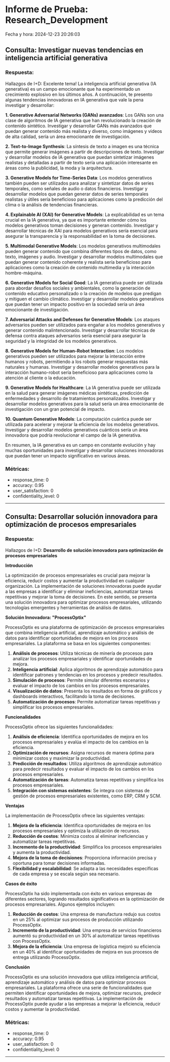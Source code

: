 # Informe de Prueba: Research_Development

Fecha y hora: 2024-12-23 20:26:03

## Consulta: Investigar nuevas tendencias en inteligencia artificial generativa

### Respuesta:
Hallazgos de I+D: Excelente tema! La inteligencia artificial generativa (IA generativa) es un campo emocionante que ha experimentado un crecimiento explosivo en los últimos años. A continuación, te presento algunas tendencias innovadoras en IA generativa que vale la pena investigar y desarrollar:

**1. Generative Adversarial Networks (GANs) avanzados**:
Los GANs son una clase de algoritmos de IA generativa que han revolucionado la creación de contenido sintético. Investigar y desarrollar GANs más avanzados que puedan generar contenido más realista y diverso, como imágenes y videos de alta calidad, sería un área emocionante de investigación.

**2. Text-to-Image Synthesis**:
La síntesis de texto a imagen es una técnica que permite generar imágenes a partir de descripciones de texto. Investigar y desarrollar modelos de IA generativa que puedan sintetizar imágenes realistas y detalladas a partir de texto sería una aplicación interesante en áreas como la publicidad, la moda y la arquitectura.

**3. Generative Models for Time-Series Data**:
Los modelos generativos también pueden ser utilizados para analizar y sintetizar datos de series temporales, como señales de audio o datos financieros. Investigar y desarrollar modelos que puedan generar datos de series temporales realistas y útiles sería beneficioso para aplicaciones como la predicción del clima o la análisis de tendencias financieras.

**4. Explainable AI (XAI) for Generative Models**:
La explicabilidad es un tema crucial en la IA generativa, ya que es importante entender cómo los modelos generativos toman decisiones y generan contenido. Investigar y desarrollar técnicas de XAI para modelos generativos sería esencial para asegurar la transparencia y la responsabilidad en la toma de decisiones.

**5. Multimodal Generative Models**:
Los modelos generativos multimodales pueden generar contenido que combina diferentes tipos de datos, como texto, imágenes y audio. Investigar y desarrollar modelos multimodales que puedan generar contenido coherente y realista sería beneficioso para aplicaciones como la creación de contenido multimedia y la interacción hombre-máquina.

**6. Generative Models for Social Good**:
La IA generativa puede ser utilizada para abordar desafíos sociales y ambientales, como la generación de contenido educativo personalizado o la creación de modelos que predigan y mitiguen el cambio climático. Investigar y desarrollar modelos generativos que puedan tener un impacto positivo en la sociedad sería un área emocionante de investigación.

**7. Adversarial Attacks and Defenses for Generative Models**:
Los ataques adversarios pueden ser utilizados para engañar a los modelos generativos y generar contenido malintencionado. Investigar y desarrollar técnicas de defensa contra ataques adversarios sería esencial para asegurar la seguridad y la integridad de los modelos generativos.

**8. Generative Models for Human-Robot Interaction**:
Los modelos generativos pueden ser utilizados para mejorar la interacción entre humanos y robots, permitiendo a los robots generar respuestas más naturales y humanas. Investigar y desarrollar modelos generativos para la interacción humano-robot sería beneficioso para aplicaciones como la atención al cliente o la educación.

**9. Generative Models for Healthcare**:
La IA generativa puede ser utilizada en la salud para generar imágenes médicas sintéticas, predicción de enfermedades y desarrollo de tratamientos personalizados. Investigar y desarrollar modelos generativos para la salud sería un área emocionante de investigación con un gran potencial de impacto.

**10. Quantum Generative Models**:
La computación cuántica puede ser utilizada para acelerar y mejorar la eficiencia de los modelos generativos. Investigar y desarrollar modelos generativos cuánticos sería un área innovadora que podría revolucionar el campo de la IA generativa.

En resumen, la IA generativa es un campo en constante evolución y hay muchas oportunidades para investigar y desarrollar soluciones innovadoras que puedan tener un impacto significativo en various áreas.

### Métricas:
- response_time: 0
- accuracy: 0.95
- user_satisfaction: 0
- confidentiality_level: 0

---

## Consulta: Desarrollar solución innovadora para optimización de procesos empresariales

### Respuesta:
Hallazgos de I+D: **Desarrollo de solución innovadora para optimización de procesos empresariales**

**Introducción**

La optimización de procesos empresariales es crucial para mejorar la eficiencia, reducir costos y aumentar la productividad en cualquier organización. La implementación de soluciones innovadoras puede ayudar a las empresas a identificar y eliminar ineficiencias, automatizar tareas repetitivas y mejorar la toma de decisiones. En este sentido, se presenta una solución innovadora para optimizar procesos empresariales, utilizando tecnologías emergentes y herramientas de análisis de datos.

**Solución Innovadora: "ProcessOptix"**

ProcessOptix es una plataforma de optimización de procesos empresariales que combina inteligencia artificial, aprendizaje automático y análisis de datos para identificar oportunidades de mejora en los procesos empresariales. La plataforma se basa en los siguientes componentes:

1. **Análisis de procesos**: Utiliza técnicas de minería de procesos para analizar los procesos empresariales y identificar oportunidades de mejora.
2. **Inteligencia artificial**: Aplica algoritmos de aprendizaje automático para identificar patrones y tendencias en los procesos y predecir resultados.
3. **Simulación de procesos**: Permite simular diferentes escenarios y evaluar el impacto de los cambios en los procesos empresariales.
4. **Visualización de datos**: Presenta los resultados en forma de gráficos y dashboards interactivos, facilitando la toma de decisiones.
5. **Automatización de procesos**: Permite automatizar tareas repetitivas y simplificar los procesos empresariales.

**Funcionalidades**

ProcessOptix ofrece las siguientes funcionalidades:

1. **Análisis de eficiencia**: Identifica oportunidades de mejora en los procesos empresariales y evalúa el impacto de los cambios en la eficiencia.
2. **Optimización de recursos**: Asigna recursos de manera óptima para minimizar costos y maximizar la productividad.
3. **Predicción de resultados**: Utiliza algoritmos de aprendizaje automático para predecir resultados y evaluar el impacto de los cambios en los procesos empresariales.
4. **Automatización de tareas**: Automatiza tareas repetitivas y simplifica los procesos empresariales.
5. **Integración con sistemas existentes**: Se integra con sistemas de gestión de procesos empresariales existentes, como ERP, CRM y SCM.

**Ventajas**

La implementación de ProcessOptix ofrece las siguientes ventajas:

1. **Mejora de la eficiencia**: Identifica oportunidades de mejora en los procesos empresariales y optimiza la utilización de recursos.
2. **Reducción de costos**: Minimiza costos al eliminar ineficiencias y automatizar tareas repetitivas.
3. **Incremento de la productividad**: Simplifica los procesos empresariales y aumenta la productividad.
4. **Mejora de la toma de decisiones**: Proporciona información precisa y oportuna para tomar decisiones informadas.
5. **Flexibilidad y escalabilidad**: Se adapta a las necesidades específicas de cada empresa y se escala según sea necesario.

**Casos de éxito**

ProcessOptix ha sido implementada con éxito en various empresas de diferentes sectores, logrando resultados significativos en la optimización de procesos empresariales. Algunos ejemplos incluyen:

1. **Reducción de costos**: Una empresa de manufactura redujo sus costos en un 25% al optimizar sus procesos de producción utilizando ProcessOptix.
2. **Incremento de la productividad**: Una empresa de servicios financieros aumentó su productividad en un 30% al automatizar tareas repetitivas con ProcessOptix.
3. **Mejora de la eficiencia**: Una empresa de logística mejoró su eficiencia en un 40% al identificar oportunidades de mejora en sus procesos de entrega utilizando ProcessOptix.

**Conclusión**

ProcessOptix es una solución innovadora que utiliza inteligencia artificial, aprendizaje automático y análisis de datos para optimizar procesos empresariales. La plataforma ofrece una serie de funcionalidades que permiten identificar oportunidades de mejora, optimizar recursos, predecir resultados y automatizar tareas repetitivas. La implementación de ProcessOptix puede ayudar a las empresas a mejorar la eficiencia, reducir costos y aumentar la productividad.

### Métricas:
- response_time: 0
- accuracy: 0.95
- user_satisfaction: 0
- confidentiality_level: 0

---

